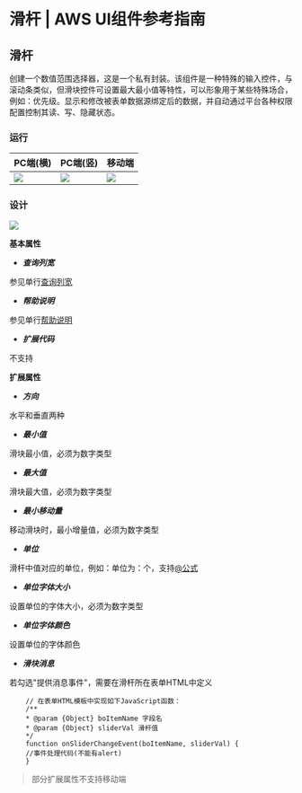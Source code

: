 # 滑杆 | AWS UI组件参考指南

## 滑杆

创建一个数值范围选择器，这是一个私有封装。该组件是一种特殊的输入控件，与滚动条类似，但滑块控件可设置最大最小值等特性，可以形象用于某些特殊场合，例如：优先级。显示和修改被表单数据源绑定后的数据，并自动通过平台各种权限配置控制其读、写、隐藏状态。

### 运行

PC端(横) | PC端(竖) | 移动端  
---|---|---  
![](https://docs.awspaas.com/reference-guide/aws-paas-ui-reference-guide/list/sliderR1.png) | ![](https://docs.awspaas.com/reference-guide/aws-paas-ui-reference-guide/list/sliderR2.png) | ![](https://docs.awspaas.com/reference-guide/aws-paas-ui-reference-guide/list/sliderR1_m.png)  
  
### 设计

![](https://docs.awspaas.com/reference-guide/aws-paas-ui-reference-guide/list/sliderD1.png)

**基本属性**

  * **_查询列宽_**

参见单行[查询列宽](<text.html#searchwidth>)

  * **_帮助说明_**

参见单行[帮助说明](<text.html#tooltip>)

  * **_扩展代码_**

不支持

**扩展属性**

  * **_方向_**

水平和垂直两种

  * **_最小值_**

滑块最小值，必须为数字类型

  * **_最大值_**

滑块最大值，必须为数字类型

  * **_最小移动量_**

移动滑块时，最小增量值，必须为数字类型

  * **_单位_**

滑杆中值对应的单位，例如：单位为：个，支持[@公式](<https://docs.awspaas.com/reference-guide/aws-paas-at-reference-guide/index.html>)

  * **_单位字体大小_**

设置单位的字体大小，必须为数字类型

  * **_单位字体颜色_**

设置单位的字体颜色

  * **_滑块消息_**

若勾选"提供消息事件"，需要在滑杆所在表单HTML中定义
        
        // 在表单HTML模板中实现如下JavaScript函数：
        /**
        * @param {Object} boItemName 字段名
        * @param {Object} sliderVal 滑杆值
        */
        function onSliderChangeEvent(boItemName, sliderVal) {
        //事件处理代码(不能有alert)
        }
        

> 部分扩展属性不支持移动端